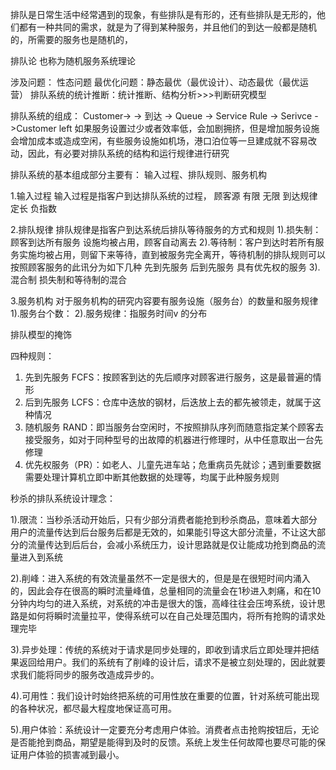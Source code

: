 排队是日常生活中经常遇到的现象，有些排队是有形的，还有些排队是无形的，他们都有一种共同的需求，就是为了得到某种服务，并且他们的到达一般都是随机的，所需要的服务也是随机的，

排队论 也称为随机服务系统理论 

涉及问题：
性态问题
最优化问题：静态最优（最优设计）、动态最优（最优运营）
排队系统的统计推断：统计推断、结构分析>>>判断研究模型

排队系统的组成：
Customer-> -> 到达 -> Queue -> Service Rule -> Serivce ->Customer left
如果服务设置过少或者效率低，会加剧拥挤，但是增加服务设施会增加成本或造成空闲，有些服务设施如机场，港口泊位等一旦建成就不容易改动，因此，有必要对排队系统的结构和运行规律进行研究

排队系统的基本组成部分主要有： 输入过程、排队规则、服务机构

1.输入过程
输入过程是指客户到达排队系统的过程，
顾客源  有限 无限
到达规律 定长 负指数 

2.排队规律
排队规律是指客户到达系统后排队等待服务的方式和规则
1).损失制：顾客到达所有服务 设施均被占用，顾客自动离去
2).等待制：客户到达时若所有服务实施均被占用，则留下来等待，直到被服务完全离开，等待机制的排队规则可以按照顾客服务的此讯分为如下几种
先到先服务  后到先服务  具有优先权的服务
3).混合制  损失制和等待制的混合

3.服务机构
对于服务机构的研究内容要有服务设施（服务台）的数量和服务规律
1).服务台个数：
2).服务规律：指服务时间v 的分布

排队模型的掩饰




四种规则：
1. 先到先服务 FCFS：按顾客到达的先后顺序对顾客进行服务，这是最普遍的情形
2. 后到先服务 LCFS：仓库中迭放的钢材，后迭放上去的都先被领走，就属于这种情况
3. 随机服务 RAND：即当服务台空闲时，不按照排队序列而随意指定某个顾客去接受服务，如对于同种型号的出故障的机器进行修理时，从中任意取出一台先修理
4. 优先权服务（PR）：如老人、儿童先进车站；危重病员先就诊；遇到重要数据需要处理计算机立即中断其他数据的处理等，均属于此种服务规则



秒杀的排队系统设计理念：

1).限流：当秒杀活动开始后，只有少部分消费者能抢到秒杀商品，意味着大部分用户的流量传达到后台服务后都是无效的，如果能引导这大部分流量，不让这大部分的流量传达到后后台，会减小系统压力，设计思路就是仅让能成功抢到商品的流量进入到系统

2).削峰：进入系统的有效流量虽然不一定是很大的，但是是在很短时间内涌入的，因此会存在很高的瞬时流量峰值，总量相同的流量会在1秒进入刺痛，和在10分钟内均匀的进入系统，对系统的冲击是很大的饿，高峰往往会压垮系统，设计思路是如何将瞬时流量拉平，使得系统可以在自己处理范围内，将所有抢购的请求处理完毕

3).异步处理：传统的系统对于请求是同步处理的，即收到请求后立即处理并把结果返回给用户。我们的系统有了削峰的设计后，请求不是被立刻处理的，因此就要求我们能将同步的服务改造成异步的。

4).可用性：我们设计时始终把系统的可用性放在重要的位置，针对系统可能出现的各种状况，都尽最大程度地保证高可用。

5).用户体验：系统设计一定要充分考虑用户体验。消费者点击抢购按钮后，无论是否能抢到商品，期望是能得到及时的反馈。系统上发生任何故障也要尽可能的保证用户体验的损害减到最小。

